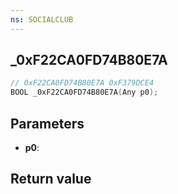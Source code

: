 ```yaml
---
ns: SOCIALCLUB
---
```

## _0xF22CA0FD74B80E7A

```c
// 0xF22CA0FD74B80E7A 0xF379DCE4
BOOL _0xF22CA0FD74B80E7A(Any p0);
```


## Parameters
* **p0**: 

## Return value
